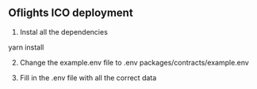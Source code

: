 ## Oflights ICO deployment

1. Instal all the dependencies

yarn install

2. Change the example.env file to .env packages/contracts/example.env

3. Fill in the .env file with all the correct data 